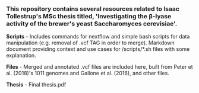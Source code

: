 ### This repository contains several resources related to Isaac Tollestrup's MSc thesis titled, 'Investigating the β-lyase activity of the brewer's yeast Saccharomyces cerevisiae'.

**Scripts** - Includes commands for nextflow and simple bash scripts for data manipulation (e.g. removal of .vcf TAG in order to merge). Markdown document providing context and use cases for /scripts/*.sh files with some explanation.
  
**Files** - Merged and annotated .vcf files are included here, built from Peter et al. (2018)'s 1011 genomes and Gallone et al. (2016), and other files.
  
**Thesis** - Final thesis.pdf

